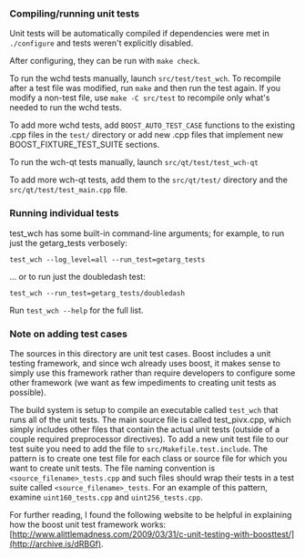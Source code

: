### Compiling/running unit tests

Unit tests will be automatically compiled if dependencies were met in `./configure`
and tests weren't explicitly disabled.

After configuring, they can be run with `make check`.

To run the wchd tests manually, launch `src/test/test_wch`. To recompile
after a test file was modified, run `make` and then run the test again. If you
modify a non-test file, use `make -C src/test` to recompile only what's needed
to run the wchd tests.

To add more wchd tests, add `BOOST_AUTO_TEST_CASE` functions to the existing
.cpp files in the `test/` directory or add new .cpp files that
implement new BOOST_FIXTURE_TEST_SUITE sections.

To run the wch-qt tests manually, launch `src/qt/test/test_wch-qt`

To add more wch-qt tests, add them to the `src/qt/test/` directory and
the `src/qt/test/test_main.cpp` file.

### Running individual tests

test_wch has some built-in command-line arguments; for
example, to run just the getarg_tests verbosely:

    test_wch --log_level=all --run_test=getarg_tests

... or to run just the doubledash test:

    test_wch --run_test=getarg_tests/doubledash

Run `test_wch --help` for the full list.

### Note on adding test cases

The sources in this directory are unit test cases.  Boost includes a
unit testing framework, and since wch already uses boost, it makes
sense to simply use this framework rather than require developers to
configure some other framework (we want as few impediments to creating
unit tests as possible).

The build system is setup to compile an executable called `test_wch`
that runs all of the unit tests.  The main source file is called
test_pivx.cpp, which simply includes other files that contain the
actual unit tests (outside of a couple required preprocessor
directives). To add a new unit test file to our test suite you need
to add the file to `src/Makefile.test.include`. The pattern is to
create one test file for each class or source file for which you want
to create unit tests.  The file naming convention is
`<source_filename>_tests.cpp` and such files should wrap their tests
in a test suite called `<source_filename>_tests`.  For an example of
this pattern, examine `uint160_tests.cpp` and `uint256_tests.cpp`.

For further reading, I found the following website to be helpful in
explaining how the boost unit test framework works:
[http://www.alittlemadness.com/2009/03/31/c-unit-testing-with-boosttest/](http://archive.is/dRBGf).
